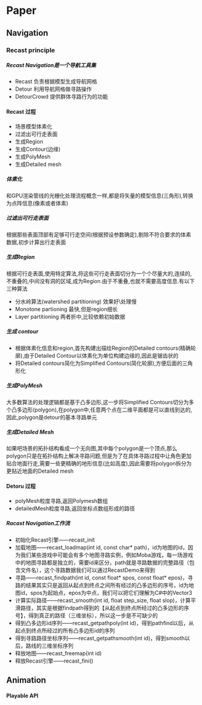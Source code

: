 # Paper
## Navigation
### Recast principle
##### Recast Navigation是一个导航工具集
- Recast 负责根据模型生成导航网格
- Detour 利用导航网格做寻路操作
- DetourCrowd 提供群体寻路行为的功能
#### Recast 过程
- 场景模型体素化
- 过滤出可行走表面
- 生成Region
- 生成Contour(边缘)
- 生成PolyMesh
- 生成Detailed mesh

##### 体素化
和GPU渲染管线的光栅化处理流程概念一样,都是将矢量的模型信息(三角形),转换为点阵信息(像素或者体素)
##### 过滤出可行走表面
根据那些表面顶部有足够可行走空间(根据预设参数确定),剔除不符合要求的体素数据,初步计算出行走表面
##### 生成Region
根据可行走表面,使用特定算法,将这些可行走表面切分为一个个尽量大的,连续的,不重叠的,中间没有洞的区域,成为Region.由于不重叠,也就不需要高度信息.有以下三种算法
- 分水岭算法(watershed partitioning) 效果好\处理慢
- Monotone partioning 最快,但是region细长
- Layer partitioning 两者折中,比较依赖初始数据
##### 生成 contour
- 根据体素化信息和region,首先构建出描绘Region的Detailed contours(精确轮廓),由于Detailed Contour以体素化为单位构建边缘的,因此是锯齿状的
- 将Detailed contours简化为Simplified Contours(简化轮廓),方便后面的三角形化

##### 生成PolyMesh
大多数算法的处理逻辑都是基于凸多边形,这一步将Simplified Contours切分为多个凸多边形(polygon),在polygon中,任意两个点在二维平面都是可以直线到达的,因此,polygon是detour的基本寻路单元
##### 生成Detailed Mesh
如果吧场景的拓扑结构看成一个无向图,其中每个polygon是一个顶点,那么polygon只是在拓扑结构上解决寻路问题,但是为了在具体寻路过程中让角色更加贴合地面行走,需要一些更精确的地形信息(比如高度),因此需要将polygon拆分为更贴近地面的Detailed mesh
#### Detoru 过程
- polyMesh粒度寻路,返回Polymesh数组
- detailedMesh粒度寻路,返回坐标点数组形成的路径

##### Racast Navigation工作流
- 初始化Recast引擎——recast_init
- 加载地图——recast_loadmap(int id, const char* path)，id为地图的id，因为我们某些游戏中可能会有多个地图寻路实例，例如Moba游戏，每一场游戏中的地图寻路都是独立的，需要id来区分，path就是寻路数据的完整路径（包含文件名），这个寻路数据我们可以通过RecastDemo来得到
- 寻路——recast_findpath(int id, const float* spos, const float* epos)，寻路的结果其实只是返回从起点到终点之间所有经过的凸多边形的序号，id为地图id，spos为起始点，epos为中点，我们可以把它们理解为C#中的Vector3
- 计算实际路径——recast_smooth(int id, float step_size, float slop)，计算平滑路径，其实是根据findpath得到的【从起点到终点所经过的凸多边形的序号】，得到真正的路径（三维坐标），所以这一步是不可缺少的
- 得到凸多边形id序列——recast_getpathpoly(int id)，得到pathfind以后，从起点到终点所经过的所有凸多边形id的序列
- 得到寻路路径坐标序列——recast_getpathsmooth(int id)，得到smooth以后，路线的三维坐标序列
- 释放地图——recast_freemap(int id)
- 释放Recast引擎——recast_fini()
## Animation
#### Playable API